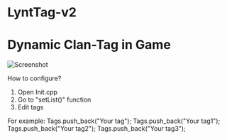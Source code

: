 # LyntTag-v2
# Dynamic Clan-Tag in Game

![Screenshot](https://i.imgur.com/LUErBlv.gif)

How to configure?

1. Open Init.cpp
2. Go to "setList()" function
3. Edit tags

For example:
Tags.push_back("Your tag");
Tags.push_back("Your tag1");
Tags.push_back("Your tag2");
Tags.push_back("Your tag3");
